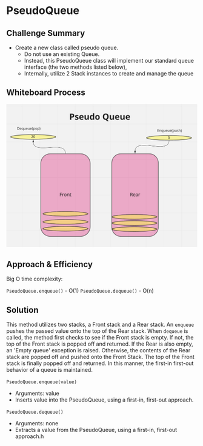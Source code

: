 # PseudoQueue

## Challenge Summary

- Create a new class called pseudo queue.
  - Do not use an existing Queue.
  - Instead, this PseudoQueue class will implement our standard queue interface (the two methods listed below),
  - Internally, utilize 2 Stack instances to create and manage the queue

## Whiteboard Process

![stack-queue-pseudo](./stack-queue-pseudo.png)

## Approach & Efficiency

Big O time complexity:

`PseudoQueue.enqueue()` - O(1)
`PseudoQueue.dequeue()` - O(n)

## Solution

This method utilizes two stacks, a Front stack and a Rear stack. An `enqueue` pushes the passed value onto the top of the Rear stack. When `dequeue` is called, the method first checks to see if the Front stack is empty. If not, the top of the Front stack is popped off and returned. If the Rear is also empty, an 'Empty queue' exception is raised. Otherwise, the contents of the Rear stack are popped off and pushed onto the Front Stack. The top of the Front stack is finally popped off and returned. In this manner, the first-in first-out behavior of a queue is maintained.

`PseudoQueue.enqueue(value)`

- Arguments: value
- Inserts value into the PseudoQueue, using a first-in, first-out approach.

`PseudoQueue.dequeue()`

- Arguments: none
- Extracts a value from the PseudoQueue, using a first-in, first-out approach.h
